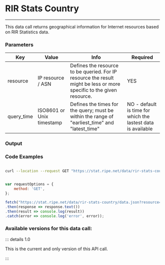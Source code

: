 # RIR Stats Country
-----------------

This data call returns geographical information for Internet resources based on RIR Statistics data.

<RestRepl baseUrl="https://stat.ripe.net/data/rir-stats-country/data.json" method="GET" :searchParams="{ resource:'2001:67c:2e8::/48'}"/>

### Parameters

| Key | Value | Info | Required |
| --- | --- | --- | --- |
| resource | IP resource / ASN | Defines the resource to be queried. For IP resource the result might be less or more specific to the given resource. | YES |
| query_time | ISO8601 or Unix timestamp | Defines the times for the query; must be within the range of "earliest\_time" and "latest\_time" | NO - default is time for which the lastest data is available |

### Output

### Code Examples
<CodeGroup>
<CodeGroupItem title="cURL">

```bash

curl --location --request GET "https://stat.ripe.net/data/rir-stats-country/data.json?resource=2001:67c:2e8::/48"


```

</CodeGroupItem>

<CodeGroupItem title="JS">

```js

var requestOptions = {
	method: 'GET',
};

fetch("https://stat.ripe.net/data/rir-stats-country/data.json?resource=2001:67c:2e8::/48", requestOptions)
.then(response => response.text())
.then(result => console.log(result))
.catch(error => console.log('error', error));


```

</CodeGroupItem>
</CodeGroup>

### Available versions for this data call:

::: details 1.0

This is the current and only version of this API call.

:::